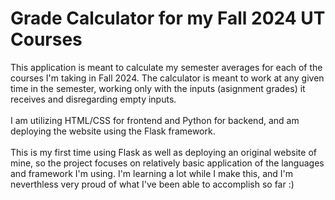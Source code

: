 <h1><strong>Grade Calculator for my Fall 2024 UT Courses</strong></h1>

This application is meant to calculate my semester averages for each of the courses I'm taking in Fall 2024. The calculator is meant to work at any given time in the semester, working only with the inputs (asignment grades) it receives and disregarding empty inputs.<br/>
<br/>
I am utilizing HTML/CSS for frontend and Python for backend, and am deploying the website using the Flask framework.<br/>
<br/>
This is my first time using Flask as well as deploying an original website of mine, so the project focuses on relatively basic application of the languages and framework I'm using. I'm learning a lot while I make this, and I'm neverthless very proud of what I've been able to accomplish so far :)
